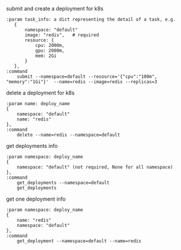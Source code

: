 
submit and create a deployment for k8s 

  
    :param task_info: a dict representing the detail of a task, e.g.
       {
           namespace: "default"
           image: "redis",   # required
           resource: {
               cpu: 2000m,
               gpu: 2000m,
               mem: 2Gi
           }
       },
    :command
        submit --namespace=default --resource='{"cpu":"100m", "memory":"1Gi"}'  --name=redis --image=redis --replicas=3


delete a deployment for k8s

    :param name: deploy_name
    {
        namespace: "default"
        name: "redis"
    },
    :command
        delete --name=redis --namespace=default
        
get deployments info

    :param namespace: deploy_name
    {
        namespace: "default" (not required, None for all namespace)
    },
    :command
        get_deployments --namespace=default
        get_deployments

get one deployment info

    :param namespace: deploy_name
    {
        name: "redis"
        namespace: "default" 
    },
    :command
        get_deployment --namespace=default --name=redis
     
